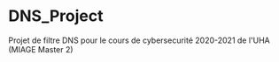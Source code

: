 # DNS_Project

Projet de filtre DNS pour le cours de cybersecurité 2020-2021 de l'UHA (MIAGE Master 2)
